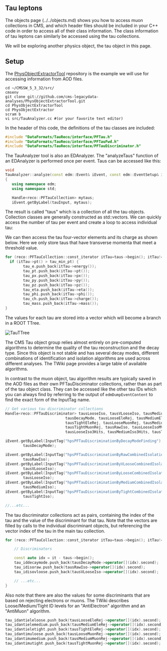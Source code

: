## Tau leptons

The objects page (../../objects.md) shows you how to access muon collections in CMS, and which header files should be included in your C++ code in order to access all of their class information. The class information of tau leptons can similarly be accessed using the tau collections. 

We will be exploring another physics object, the tau object in this page.


## Setup
The [PhysObjectExtractorTool](https://github.com/cms-legacydata-analyses/PhysObjectExtractorTool)
repository is the example we will use for accessing information from AOD files.

```
cd ~/CMSSW_5_3_32/src/
cmsenv
git clone git://github.com/cms-legacydata-analyses/PhysObjectExtractorTool.git 
cd PhysObjectExtractorTool
cd PhysObjectExtractor
scram b
vi src/TauAnalyzer.cc #(or your favorite text editor)
```

In the header of this code, the definitions of the tau classes are included:

~~~ c++
#include "DataFormats/TauReco/interface/PFTau.h"
#include "DataFormats/TauReco/interface/PFTauFwd.h"
#include "DataFormats/TauReco/interface/PFTauDiscriminator.h"
~~~ 


The TauAnalyzer tool is also an EDAnalyzer.
The "analyzeTaus" function of an EDAnalyzer is performed once per event. Taus can be accessed like this:

~~~ c++
void
TauAnalyzer::analyze(const edm::Event& iEvent, const edm::EventSetup& iSetup)
{
   using namespace edm;
   using namespace std;

   Handle<reco::PFTauCollection> mytaus;
   iEvent.getByLabel(tauInput, mytaus);
~~~ 

The result is called "taus" which is a collection of all the tau objects.
Collection classes are generally constructed as std::vectors. We can 
quickly access the number of tau per event and create a loop to access 
individual tau:

We can then access the tau four-vector elements and its charge as shown below. 
Here we only store taus that have transverse momenta that meet a threshold value.

~~~ c++
for (reco::PFTauCollection::const_iterator itTau=taus->begin(); itTau!=taus->end(); ++itTau){
  if (itTau->pt() > tau_min_pt) {
        tau_e.push_back(itTau->energy());
        tau_pt.push_back(itTau->pt());
        tau_px.push_back(itTau->px());
        tau_py.push_back(itTau->py());
        tau_pz.push_back(itTau->pz());
        tau_eta.push_back(itTau->eta());
        tau_phi.push_back(itTau->phi());
        tau_ch.push_back(itTau->charge());
     	tau_mass.push_back(itTau->mass());
}
~~~

The values for each tau are stored into a vector which will become a branch in a ROOT TTree.

![TauTTree](../../../../images/tauttree.png)

The CMS Tau object group relies almost entirely on pre-computed algorithms to determine the
quality of the tau reconstruction and the decay type. Since this object is not stable and has
several decay modes, different combinations of identification and isolation algorithms are
used across different analyses. The TWiki page provides a large table of available algorithms.

In contrast to the muon object, tau algorithm results are typically saved in the AOD files
as their own PFTauDisciminator collections, rather than as part of the tau object class.
They can be accessed like the other tau IDs which you can always find by referring to the 
output of `edmDumpEventContent` to find the exact form of the InputTag name. 

~~~ c++
// Get various tau discriminator collections
Handle<reco::PFTauDiscriminator> tausLooseIso, tausVLooseIso, tausMediumIso, tausTightIso,
                           tausDecayMode, tausLooseEleRej, tausMediumEleRej,
                           tausTightEleRej, tausLooseMuonRej, tausMediumMuonRej,
                           tausTightMuonRej, tausRawIso, tausLooseIsoMVA, tausMediumIsoMVA, tausTightIsoMVA,
                           tausLooseIso3Hits, tausMediumIso3Hits, tausTightIso3Hits;

iEvent.getByLabel(InputTag("hpsPFTauDiscriminationByDecayModeFinding"),
        tausDecayMode);

iEvent.getByLabel(InputTag("hpsPFTauDiscriminationByRawCombinedIsolationDBSumPtCorr"),
        tausRawIso);
iEvent.getByLabel(InputTag("hpsPFTauDiscriminationByVLooseCombinedIsolationDBSumPtCorr"),
        tausVLooseIso);
iEvent.getByLabel(InputTag("hpsPFTauDiscriminationByLooseCombinedIsolationDBSumPtCorr"),
        tausLooseIso);
iEvent.getByLabel(InputTag("hpsPFTauDiscriminationByMediumCombinedIsolationDBSumPtCorr"),
        tausMediumIso);
iEvent.getByLabel(InputTag("hpsPFTauDiscriminationByTightCombinedIsolationDBSumPtCorr"),
        tausTightIso);

//...etc...


~~~

The tau discriminator collections act as pairs, containing the index of the tau and the value
of the discriminant for that tau. Note that the vectors are filled by calls to the individual
discriminant objects, but referencing the vector index of the tau in the main tau collection.

~~~ c++
for (reco::PFTauCollection::const_iterator itTau=taus->begin(); itTau!=taus->end(); ++itTau){

    // Discriminators

    const auto idx = it - taus->begin();
    tau_iddecaymode.push_back(tausDecayMode->operator[](idx).second);
    tau_idisoraw.push_back(tausRawIso->operator[](idx).second);
    tau_idisovloose.push_back(tausVLooseIso->operator[](idx).second);       	

    // ...etc...
}
~~~

Also note that there are also the values for some discriminants that are based on rejecting electrons or muons.
The TWiki describes Loose/Medium/Tight ID levels for an "AntiElectron" algorithm and an "AntiMuon" algorithm. 

~~~ c++
tau_idantieleloose.push_back(tausLooseEleRej->operator[](idx).second);
tau_idantielemedium.push_back(tausMediumEleRej->operator[](idx).second);
tau_idantieletight.push_back(tausTightEleRej->operator[](idx).second);
tau_idantimuloose.push_back(tausLooseMuonRej->operator[](idx).second);
tau_idantimumedium.push_back(tausMediumMuonRej->operator[](idx).second);
tau_idantimutight.push_back(tausTightMuonRej->operator[](idx).second);
~~~


